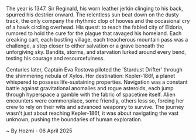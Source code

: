 
The year is 1347.  Sir Reginald, his worn leather jerkin clinging to his back, spurred his destrier onward.  The relentless sun beat down on the dusty track, the only company the rhythmic clop of hooves and the occasional cry of a hawk circling overhead.  His quest: to reach the fabled city of Eldoria, rumored to hold the cure for the plague that ravaged his homeland. Each creaking cart, each bustling village, each treacherous mountain pass was a challenge, a step closer to either salvation or a grave beneath the unforgiving sky.  Bandits, storms, and starvation lurked around every bend, testing his courage and resourcefulness.

Centuries later, Captain Eva Rostova piloted the 'Stardust Drifter' through the shimmering nebula of Xylos.  Her destination: Kepler-186f, a planet whispered to possess life-sustaining properties.  Navigation was a constant battle against gravitational anomalies and rogue asteroids, each jump through hyperspace a gamble with the fabric of spacetime itself.  Alien encounters were commonplace, some friendly, others less so, forcing her crew to rely on their wits and advanced weaponry to survive.  The journey wasn't just about reaching Kepler-186f, it was about navigating the vast unknown, pushing the boundaries of human exploration.

~ By Hozmi - 06 April 2025
